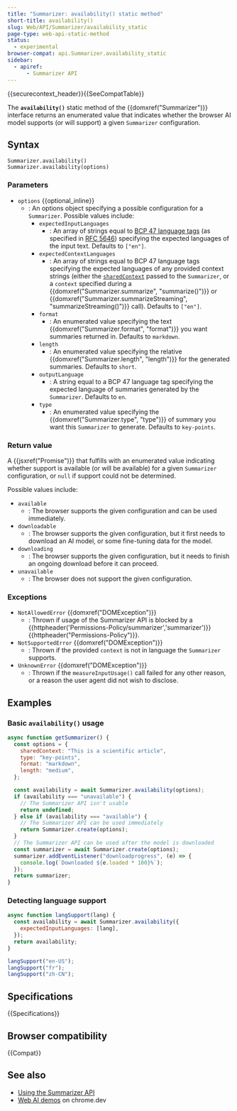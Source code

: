 ```yaml
---
title: "Summarizer: availability() static method"
short-title: availability()
slug: Web/API/Summarizer/availability_static
page-type: web-api-static-method
status:
  - experimental
browser-compat: api.Summarizer.availability_static
sidebar:
  - apiref:
      - Summarizer API
---
```


{{securecontext_header}}{{SeeCompatTable}}

The **`availability()`** static method of the {{domxref("Summarizer")}} interface returns an enumerated value that indicates whether the browser AI model supports (or will support) a given `Summarizer` configuration.

## Syntax

```js-nolint
Summarizer.availability()
Summarizer.availability(options)
```

### Parameters

- `options` {{optional_inline}}
  - : An options object specifying a possible configuration for a `Summarizer`. Possible values include:
    - `expectedInputLanguages`
      - : An array of strings equal to [BCP 47 language tags](https://en.wikipedia.org/wiki/IETF_language_tag#List_of_common_primary_language_subtags) (as specified in [RFC 5646](https://datatracker.ietf.org/doc/html/rfc5646)) specifying the expected languages of the input text. Defaults to `["en"]`.
    - `expectedContextLanguages`
      - : An array of strings equal to BCP 47 language tags specifying the expected languages of any provided context strings (either the [`sharedContext`](/en-US/docs/Web/API/Summarizer/create_static#sharedcontext) passed to the `Summarizer`, or a `context` specified during a {{domxref("Summarizer.summarize", "summarize()")}} or {{domxref("Summarizer.summarizeStreaming", "summarizeStreaming()")}} call). Defaults to `["en"]`.
    - `format`
      - : An enumerated value specifying the text {{domxref("Summarizer.format", "format")}} you want summaries returned in. Defaults to `markdown`.
    - `length`
      - : An enumerated value specifying the relative {{domxref("Summarizer.length", "length")}} for the generated summaries. Defaults to `short`.
    - `outputLanguage`
      - : A string equal to a BCP 47 language tag specifying the expected language of summaries generated by the `Summarizer`. Defaults to `en`.
    - `type`
      - : An enumerated value specifying the {{domxref("Summarizer.type", "type")}} of summary you want this `Summarizer` to generate. Defaults to `key-points`.

### Return value

A {{jsxref("Promise")}} that fulfills with an enumerated value indicating whether support is available (or will be available) for a given `Summarizer` configuration, or `null` if support could not be determined.

Possible values include:

- `available`
  - : The browser supports the given configuration and can be used immediately.
- `downloadable`
  - : The browser supports the given configuration, but it first needs to download an AI model, or some fine-tuning data for the model.
- `downloading`
  - : The browser supports the given configuration, but it needs to finish an ongoing download before it can proceed.
- `unavailable`
  - : The browser does not support the given configuration.

### Exceptions

- `NotAllowedError` {{domxref("DOMException")}}
  - : Thrown if usage of the Summarizer API is blocked by a {{httpheader('Permissions-Policy/summarizer','summarizer')}} {{httpheader("Permissions-Policy")}}.
- `NotSupportedError` {{domxref("DOMException")}}
  - : Thrown if the provided `context` is not in language the `Summarizer` supports.
- `UnknownError` {{domxref("DOMException")}}
  - : Thrown if the `measureInputUsage()` call failed for any other reason, or a reason the user agent did not wish to disclose.

## Examples

### Basic `availability()` usage

```js
async function getSummarizer() {
  const options = {
    sharedContext: "This is a scientific article",
    type: "key-points",
    format: "markdown",
    length: "medium",
  };

  const availability = await Summarizer.availability(options);
  if (availability === "unavailable") {
    // The Summarizer API isn't usable
    return undefined;
  } else if (availability === "available") {
    // The Summarizer API can be used immediately
    return Summarizer.create(options);
  }
  // The Summarizer API can be used after the model is downloaded
  const summarizer = await Summarizer.create(options);
  summarizer.addEventListener("downloadprogress", (e) => {
    console.log(`Downloaded ${e.loaded * 100}%`);
  });
  return summarizer;
}
```

### Detecting language support

```js
async function langSupport(lang) {
  const availability = await Summarizer.availability({
    expectedInputLanguages: [lang],
  });
  return availability;
}

langSupport("en-US");
langSupport("fr");
langSupport("zh-CN");
```

## Specifications

{{Specifications}}

## Browser compatibility

{{Compat}}

## See also

- [Using the Summarizer API](/en-US/docs/Web/API/Summarizer_API/Using)
- [Web AI demos](https://chrome.dev/web-ai-demos/) on chrome.dev
